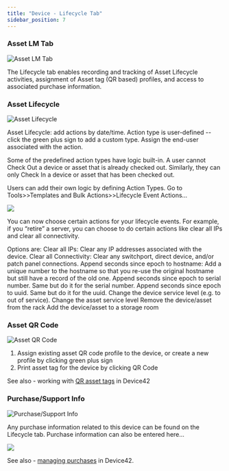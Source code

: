 ```yaml
---
title: "Device - Lifecycle Tab"
sidebar_position: 7
---
```


### Asset LM Tab

![Asset LM Tab](/assets/images/wpid6739-device-assetlm-tab.png)

The Lifecycle tab enables recording and tracking of Asset Lifecycle activities, assignment of Asset tag (QR based) profiles, and access to associated purchase information.

### Asset Lifecycle

![Asset Lifecycle](/assets/images/wpid6736-device-asset-lifecycle.png)

Asset Lifecycle: add actions by date/time. Action type is user-defined -- click the green plus sign to add a custom type. Assign the end-user associated with the action.

Some of the predefined action types have logic built-in. A user cannot Check Out a device or asset that is already checked out. Similarly, they can only Check In a device or asset that has been checked out.

Users can add their own logic by defining Action Types. Go to Tools>>Templates and Bulk Actions>>Lifecycle Event Actions...

![](/assets/images/wpid6738-media_1414482141995.png)

You can now choose certain actions for your lifecycle events. For example, if you “retire” a server, you can choose to do certain actions like clear all IPs and clear all connectivity.

Options are: Clear all IPs: Clear any IP addresses associated with the device. Clear all Connectivity: Clear any switchport, direct device, and/or patch panel connections. Append seconds since epoch to hostname: Add a unique number to the hostname so that you re-use the original hostname but still have a record of the old one. Append seconds since epoch to serial number. Same but do it for the serial number. Append seconds since epoch to uuid. Same but do it for the uuid. Change the device service level (e.g. to out of service). Change the asset service level Remove the device/asset from the rack Add the device/asset to a storage room

### Asset QR Code

![Asset QR Code](/assets/images/wpid6735-asset-qr-code.png)

1. Assign existing asset QR code profile to the device, or create a new profile by clicking green plus sign
2. Print asset tag for the device by clicking QR Code

See also - working with [QR asset tags](infrastructure-management/mobile-inventory/understanding-qr-and-bar-codes-in-device42.md) in Device42

### Purchase/Support Info

![Purchase/Support Info](/assets/images/wpid6737-device-asset-tab-purchase.png)

Any purchase information related to this device can be found on the Lifecycle tab. Purchase information can also be entered here...

![](/assets/images/media_1432074104215.png)

See also - [managing purchases](infrastructure-management/accounting/purchases.mdx) in Device42.

